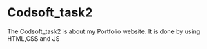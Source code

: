 # Codsoft_task2
The Codsoft_task2 is about my Portfolio website. It is done by using HTML,CSS and JS
